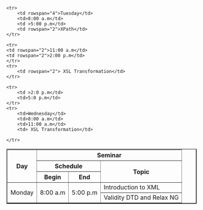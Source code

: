 <!DOCTYPE html>
<html lang="en">
<head>
    <meta charset="UTF-8">
    <meta name="viewport" content="width=device-width, initial-scale=1.0">
    <title>Document</title>
</head>
<body>
   <table border="2">
    <tr>
        <th rowspan="3">Day</th>
        <th colspan="5">Seminar</th>
    </tr>
    <tr>
        <th colspan="2">Schedule</th>
        <th colspan="5" rowspan="2">Topic</th>
    </tr>
    <tr>
        <th>Begin</th>
        <th>End</th>
    </tr>
    <tr>
        <td rowspan="2">Monday</td>
        <td rowspan="2">8:00 a.m</td>
        <td rowspan="2">5:00 p.m</td>
        <td>Introduction to XML</td>
    </tr>
    <tr>
        <td>Validity DTD and Relax NG</td>
    </tr>

    <tr>
        <td rowspan="4">Tuesday</td>
        <td>8:00 a.m</td>
        <td >5:00 p.m</td>
        <td rowspan="2">XPath</td> 
    </tr>

    <tr>
    <td rowspan="2">11:00 a.m</td>
    <td rowspan="2">2:00 p.m</td>
    </tr>
    <tr>
        <td rowspan="2"> XSL Transformation</td>
    </tr>

    <tr>
        <td >2:0 p.m</td>
        <td>5:0 p.m</td>
    </tr>
    <tr>
        <td>Wednesday</td>
        <td>8:00 a.m</td>
        <td>11:00 a.m</td>
        <td> XSL Transformation</td>

    </tr>
   </table> 
</body>
</html>
